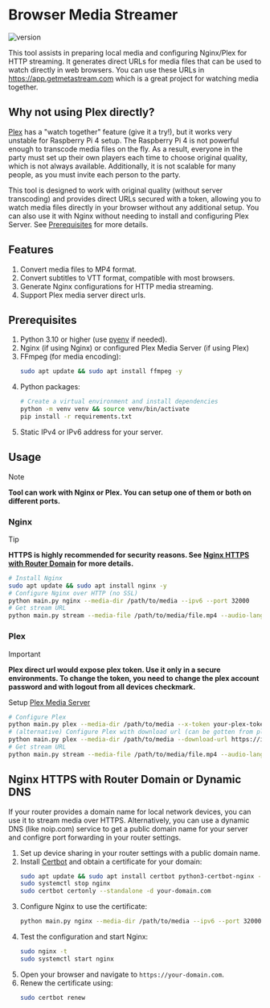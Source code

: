 # Browser Media Streamer

![version](https://img.shields.io/badge/version-v0.1.0-blue.svg)

This tool assists in preparing local media and configuring Nginx/Plex for HTTP streaming.
It generates direct URLs for media files that can be used to watch directly in web browsers.
You can use these URLs in https://app.getmetastream.com which is a great project for watching media together.

## Why not using Plex directly?

[Plex](https://plex.tv) has a "watch together" feature (give it a try!), but it works very unstable for Raspberry Pi 4 setup. The Raspberry Pi 4 is not powerful enough to transcode media files on the fly. As a result, everyone in the party must set up their own players each time to choose original quality, which is not always available. Additionally, it is not scalable for many people, as you must invite each person to the party.

This tool is designed to work with original quality (without server transcoding) and provides direct URLs secured with a token, allowing you to watch media files directly in your browser without any additional setup. You can also use it with Nginx without needing to install and configuring Plex Server. See [Prerequisites](#prerequisites) for more details.

## Features

1. Convert media files to MP4 format.
2. Convert subtitles to VTT format, compatible with most browsers.
3. Generate Nginx configurations for HTTP media streaming.
4. Support Plex media server direct urls.

## Prerequisites

1. Python 3.10 or higher (use [pyenv](https://github.com/pyenv/pyenv) if needed).
2. Nginx (if using Nginx) or configured Plex Media Server (if using Plex)
3. FFmpeg (for media encoding):
    ```bash
    sudo apt update && sudo apt install ffmpeg -y
    ```
4. Python packages:
    ```bash
    # Create a virtual environment and install dependencies
    python -m venv venv && source venv/bin/activate
    pip install -r requirements.txt
    ```
5. Static IPv4 or IPv6 address for your server.

## Usage

> [!NOTE]
> **Tool can work with Nginx or Plex. You can setup one of them or both on different ports.**

### Nginx

> [!TIP]
> **HTTPS is highly recommended for security reasons. See [Nginx HTTPS with Router Domain](#nginx-https-with-router-domain) for more details.**

```bash
# Install Nginx
sudo apt update && sudo apt install nginx -y
# Configure Nginx over HTTP (no SSL)
python main.py nginx --media-dir /path/to/media --ipv6 --port 32000 
# Get stream URL
python main.py stream --media-file /path/to/media/file.mp4 --audio-lang jp --subtitle-lang en --with-nginx
```

### Plex

> [!IMPORTANT]
> **Plex direct url would expose plex token. Use it only in a secure environments. To change the token, you need to change the plex account password and with logout from all devices checkmark.**

Setup [Plex Media Server](https://plex.tv)

```bash
# Configure Plex
python main.py plex --media-dir /path/to/media --x-token your-plex-token --server-id your-plex-server-id
# (alternative) Configure Plex with download url (can be gotten from plex web player)
python main.py plex --media-dir /path/to/media --download-url https://ip-address.plex.direct:32400/library/parts/your-part-id/file.mp4?X-Plex-Token=your-plex-token
# Get stream URL
python main.py stream --media-file /path/to/media/file.mp4 --audio-lang jp --subtitle-lang en --with-plex
```

## Nginx HTTPS with Router Domain or Dynamic DNS

If your router provides a domain name for local network devices, you can use it to stream media over HTTPS.
Alternatively, you can use a dynamic DNS (like noip.com) service to get a public domain name for your server and configre port forwarding in your router settings.

1. Set up device sharing in your router settings with a public domain name.
2. Install [Certbot](https://certbot.eff.org/) and obtain a certificate for your domain:
    ```bash
    sudo apt update && sudo apt install certbot python3-certbot-nginx -y
    sudo systemctl stop nginx
    sudo certbot certonly --standalone -d your-domain.com
    ```
3. Configure Nginx to use the certificate:
    ```bash
    python main.py nginx --media-dir /path/to/media --ipv6 --port 32000 --domain your-domain.com --ssl
    ```
4. Test the configuration and start Nginx:
    ```bash
    sudo nginx -t
    sudo systemctl start nginx
    ```
5. Open your browser and navigate to `https://your-domain.com`.
6. Renew the certificate using:
    ```bash
    sudo certbot renew
    ```
